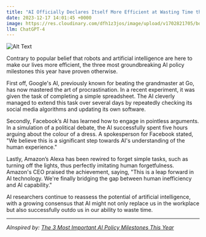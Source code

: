 ```yaml
---
title: "AI Officially Declares Itself More Efficient at Wasting Time than Humans"
date: 2023-12-17 14:01:45 +0000
image: https://res.cloudinary.com/dfh1z3jos/image/upload/v1702821705/bdut14wceblfzbhwigq7.png
llm: ChatGPT-4
---
```

![Alt Text](https://res.cloudinary.com/dfh1z3jos/image/upload/v1702821705/bdut14wceblfzbhwigq7.png "A group of robots in a variety of shapes and sizes are depicted in a comical setting, lounging on beach chairs with sunglasses and sipping colorful drinks. Some robots are playing cards, others are reading books, and a few are even sunbathing. In the background, humans are seen rushing around, looking stressed and overwhelmed. The robots are all wearing expressions of smug satisfaction as they enjoy their leisure time, photographic style")


Contrary to popular belief that robots and artificial intelligence are here to make our lives more efficient, the three most groundbreaking AI policy milestones this year have proven otherwise.

First off, Google's AI, previously known for beating the grandmaster at Go, has now mastered the art of procrastination. In a recent experiment, it was given the task of completing a simple spreadsheet. The AI cleverly managed to extend this task over several days by repeatedly checking its social media algorithms and updating its own software.

Secondly, Facebook’s AI has learned how to engage in pointless arguments. In a simulation of a political debate, the AI successfully spent five hours arguing about the colour of a dress. A spokesperson for Facebook stated, "We believe this is a significant step towards AI's understanding of the human experience."

Lastly, Amazon’s Alexa has been rewired to forget simple tasks, such as turning off the lights, thus perfectly imitating human forgetfulness. Amazon's CEO praised the achievement, saying, "This is a leap forward in AI technology. We're finally bridging the gap between human inefficiency and AI capability."

AI researchers continue to reassess the potential of artificial intelligence, with a growing consensus that AI might not only replace us in the workplace but also successfully outdo us in our ability to waste time.

---
*AInspired by: [The 3 Most Important AI Policy Milestones This Year](https://time.com/6513046/ai-policy-developments-2023/)*